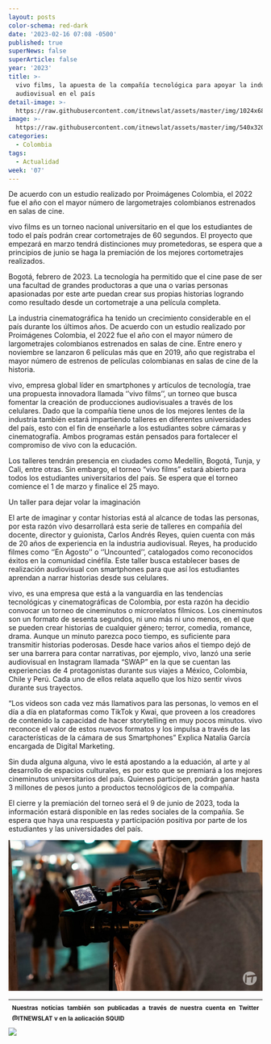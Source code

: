 ```yaml
---
layout: posts
color-schema: red-dark
date: '2023-02-16 07:08 -0500'
published: true
superNews: false
superArticle: false
year: '2023'
title: >-
  vivo films, la apuesta de la compañía tecnológica para apoyar la industria
  audiovisual en el país
detail-image: >-
  https://raw.githubusercontent.com/itnewslat/assets/master/img/1024x680/camara-de-cine-g.jpg
image: >-
  https://raw.githubusercontent.com/itnewslat/assets/master/img/540x320/camara-de-cine-p.jpg
categories:
  - Colombia
tags:
  - Actualidad
week: '07'
---
```

De acuerdo con un estudio realizado por Proimágenes Colombia, el 2022 fue el año con el mayor número de largometrajes colombianos estrenados en salas de cine.

vivo films es un torneo nacional universitario en el que los estudiantes de todo el país podrán crear cortometrajes de 60 segundos.
El proyecto que empezará en marzo tendrá distinciones muy prometedoras, se espera que a principios de junio se haga la premiación de los mejores cortometrajes realizados.
 

Bogotá, febrero de 2023. La tecnología ha permitido que el cine pase de ser una facultad de grandes productoras a que una o varias personas apasionadas por este arte puedan crear sus propias historias logrando como resultado desde un cortometraje a una película completa.
 
La industria cinematográfica ha tenido un crecimiento considerable en el país durante los últimos años. De acuerdo con un estudio realizado por Proimágenes Colombia, el 2022 fue el año con el mayor número de largometrajes colombianos estrenados en salas de cine. Entre enero y noviembre se lanzaron  6 películas más que en 2019, año que registraba el mayor número de estrenos de películas colombianas en salas de cine de la historia.
 
vivo, empresa global líder en smartphones y artículos de tecnología, trae una propuesta innovadora llamada ‘’vivo films’’, un torneo que busca fomentar la creación de producciones audiovisuales a través de los celulares. 
Dado que la compañía tiene unos de los mejores lentes de la industria también estará impartiendo talleres en diferentes universidades del país, esto con el fin de enseñarle a los estudiantes sobre cámaras y cinematografía. Ambos programas están pensados para fortalecer el compromiso de vivo con la educación.
 
Los talleres tendrán presencia en ciudades como Medellín, Bogotá, Tunja, y Cali, entre otras. Sin embargo, el torneo “vivo films” estará abierto para todos los estudiantes universitarios del país. Se espera que el torneo comience el 1 de marzo y finalice el 25 mayo. 
 
Un taller para dejar volar la imaginación
 
El arte de imaginar y contar historias está al alcance de todas las personas, por esta razón vivo desarrollará esta serie de talleres en compañía del docente, director y guionista, Carlos Andrés Reyes, quien cuenta con más de 20 años de experiencia en la industria audiovisual. Reyes, ha producido filmes como ‘’En Agosto’’ o ‘’Uncounted’’, catalogados como reconocidos éxitos en la comunidad cinéfila. Este taller busca establecer bases de realización audiovisual con smartphones para que así los estudiantes aprendan a narrar historias desde sus celulares. 
 
vivo, es una empresa que está a la vanguardia en las tendencías tecnológicas y cinematográficas de Colombia,  por esta razón ha decidio convocar un torneo de cineminutos o microrelatos fílmicos. Los cineminutos son un formato de sesenta segundos, ni uno más ni uno menos, en el que se pueden crear historias de cualquier género; terror, comedia, romance, drama. Aunque un minuto parezca poco tiempo, es suficiente para transmitir historias poderosas. 
Desde hace varios años el tiempo dejó de ser una barrera para contar narrativas, por ejemplo, vivo, lanzó una serie audiovisual en Instagram  llamada “SWAP” en la que se cuentan las experiencias de 4 protagonistas durante sus viajes a México, Colombia, Chile y Perú. Cada uno de ellos relata aquello que los hizo sentir vivos durante sus trayectos. 
 
“Los videos son cada vez más llamativos para las personas, lo vemos en el día a día en plataformas como TikTok y Kwai, que proveen a los creadores de contenido la capacidad de hacer storytelling en muy pocos minutos. vivo reconoce el valor de estos nuevos formatos y los impulsa a través de las características de la cámara de sus Smartphones” Explica Natalia García encargada de Digital Marketing.
 
Sin duda alguna alguna, vivo le está apostando a la eduación, al arte y al desarrollo de espacios culturales, es por esto que se premiará a los mejores cineminutos universitarios del país. Quienes participen, podrán ganar hasta 3 millones de pesos junto a productos tecnológicos de la compañía. 
 
El cierre y la premiación del torneo será el 9 de junio de 2023, toda la información estará disponible en las redes sociales de la compañía. Se espera que haya una respuesta y participación positiva por parte de los estudiantes y las universidades del país.

![](https://raw.githubusercontent.com/itnewslat/assets/master/img/540x320/camara-de-cine-p.jpg)

<table style="height: 42px;" width="569">
<tbody>
<tr>
<td style="text-align: justify;"><sub><strong>Nuestras noticias también son publicadas a través de nuestra cuenta en Twitter <a href="https://twitter.com/itnewslat?lang=es">@ITNEWSLAT</a> y en la aplicación <a href="https://squidapp.co/en/">SQUID</a></strong></sub></td>
</tr>
</tbody>
</table>

<img src="https://tracker.metricool.com/c3po.jpg?hash=56f88a41e39ab42c063cc51676587a04"/>